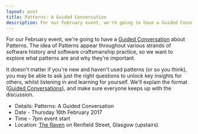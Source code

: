```yaml
---
layout: post
title: Patterns: A Guided Conversation
description: For our February event, we're going to have a Guided Conversation about patterns. 7pm, Thursday 16th February, The Raven.
---
```


For our February event, we're going to have a [Guided Conversation](http://guidedconversations.org/) about Patterns. The idea of Patterns appear throughout various strands of software history and software craftsmanship practice,
so we want to explore what patterns are and why they're important.

It doesn't matter if you're new and haven't used patterns (or so you think), you may be able to ask just the right questions to unlock key insights for others, whilst listening in and learning for yourself. We'll explain the format ([Guided Conversations](http://guidedconversations.org/)), and make sure everyone keeps up with the discussion.

* Details: Patterns: A Guided Conversation
* Date - Thursday 16th February 2017
* Time - 7pm event start
* Location: <a href="https://goo.gl/maps/vWn1J">The Raven</a> on Renfield Street, Glasgow (upstairs)
